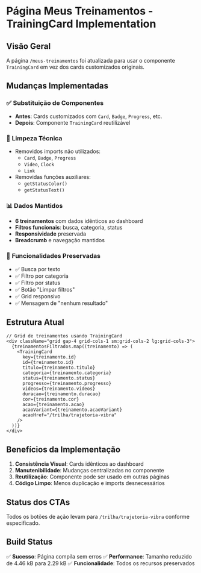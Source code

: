 # Página Meus Treinamentos - TrainingCard Implementation

## Visão Geral
A página `/meus-treinamentos` foi atualizada para usar o componente `TrainingCard` em vez dos cards customizados originais.

## Mudanças Implementadas

### ✅ **Substituição de Componentes**
- **Antes**: Cards customizados com `Card`, `Badge`, `Progress`, etc.
- **Depois**: Componente `TrainingCard` reutilizável

### 🔧 **Limpeza Técnica**
- Removidos imports não utilizados:
  - `Card`, `Badge`, `Progress`
  - `Video`, `Clock`
  - `Link`
- Removidas funções auxiliares:
  - `getStatusColor()`
  - `getStatusText()`

### 📊 **Dados Mantidos**
- **6 treinamentos** com dados idênticos ao dashboard
- **Filtros funcionais**: busca, categoria, status
- **Responsividade** preservada
- **Breadcrumb** e navegação mantidos

### 🎯 **Funcionalidades Preservadas**
- ✅ Busca por texto
- ✅ Filtro por categoria
- ✅ Filtro por status
- ✅ Botão "Limpar filtros"
- ✅ Grid responsivo
- ✅ Mensagem de "nenhum resultado"

## Estrutura Atual

```tsx
// Grid de treinamentos usando TrainingCard
<div className="grid gap-4 grid-cols-1 sm:grid-cols-2 lg:grid-cols-3">
  {treinamentosFiltrados.map((treinamento) => (
    <TrainingCard
      key={treinamento.id}
      id={treinamento.id}
      titulo={treinamento.titulo}
      categoria={treinamento.categoria}
      status={treinamento.status}
      progresso={treinamento.progresso}
      videos={treinamento.videos}
      duracao={treinamento.duracao}
      cor={treinamento.cor}
      acao={treinamento.acao}
      acaoVariant={treinamento.acaoVariant}
      acaoHref="/trilha/trajetoria-vibra"
    />
  ))}
</div>
```

## Benefícios da Implementação

1. **Consistência Visual**: Cards idênticos ao dashboard
2. **Manutenibilidade**: Mudanças centralizadas no componente
3. **Reutilização**: Componente pode ser usado em outras páginas
4. **Código Limpo**: Menos duplicação e imports desnecessários

## Status dos CTAs
Todos os botões de ação levam para `/trilha/trajetoria-vibra` conforme especificado.

## Build Status
✅ **Sucesso**: Página compila sem erros
✅ **Performance**: Tamanho reduzido de 4.46 kB para 2.29 kB
✅ **Funcionalidade**: Todos os recursos preservados 